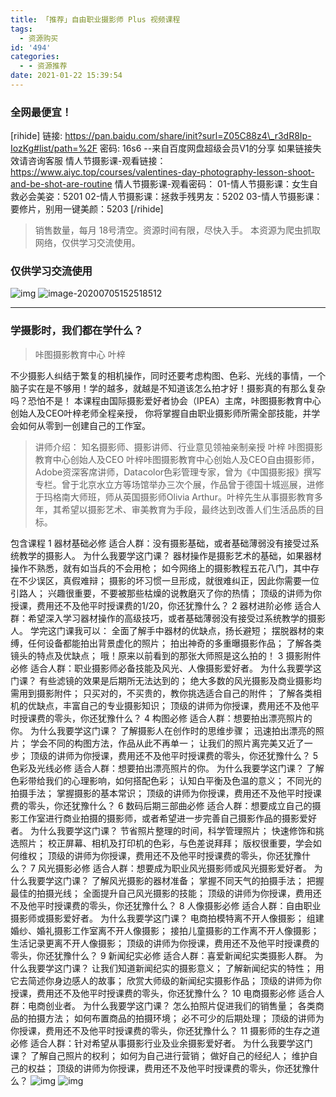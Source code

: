 ```yaml
---
title: 「推荐」自由职业摄影师 Plus 视频课程
tags:
  - 资源购买
id: '494'
categories:
  - - 资源推荐
date: 2021-01-22 15:39:54
---
```


### 全网最便宜！

\[rihide\] 链接: https://pan.baidu.com/share/init?surl=Z05C88z4\_r3dR8Ip-IozKg#list/path=%2F 密码: 16s6 --来自百度网盘超级会员V1的分享 如果链接失效请咨询客服 情人节摄影课-观看链接：https://www.aiyc.top/courses/valentines-day-photography-lesson-shoot-and-be-shot-are-routine 情人节摄影课-观看密码： 01-情人节摄影课：女生自救必会美姿：5201 02-情人节摄影课：拯救手残男友：5202 03-情人节摄影课：要修片，别用一键美颜：5203 \[/rihide\]

> 销售数量，每月 18号清空。资源时间有限，尽快入手。 本资源为爬虫抓取网络，仅供学习交流使用。

### 仅供学习交流使用

![img](https://images-aiyc-1301641396.cos.ap-guangzhou.myqcloud.com/20200705153455.jpg) ![image-20200705152518512](https://images-aiyc-1301641396.cos.ap-guangzhou.myqcloud.com/20200705153557.png)

* * *

### 学摄影时，我们都在学什么？

> 咔图摄影教育中心 叶梓

不少摄影人纠结于繁复的相机操作，同时还要考虑构图、色彩、光线的事情，一个脑子实在是不够用！学的越多，就越是不知道该怎么拍才好！摄影真的有那么复杂吗？恐怕不是！ 本课程由国际摄影爱好者协会（IPEA）主席，咔图摄影教育中心创始人及CEO叶梓老师全程亲授， 你将掌握自由职业摄影师所需全部技能，并学会如何从零到一创建自己的工作室。

> 讲师介绍： 知名摄影师、摄影讲师、行业意见领袖亲制亲授 叶梓 咔图摄影教育中心创始人及CEO 叶梓咔图摄影教育中心创始人及CEO自由摄影师，Adobe资深客席讲师，Datacolor色彩管理专家，曾为《中国摄影报》撰写专栏。曾于北京水立方等场馆举办三次个展，作品曾于德国十城巡展，进修于玛格南大师班，师从英国摄影师Olivia Arthur。叶梓先生从事摄影教育多年，其希望以摄影艺术、审美教育为手段，最终达到改善人们生活品质的目标。

包含课程 1 器材基础必修 适合人群：没有摄影基础，或者基础薄弱没有接受过系统教学的摄影人。 为什么我要学这门课？ 器材操作是摄影艺术的基础，如果器材操作不熟悉，就有如当兵的不会用枪； 如今网络上的摄影教程五花八门，其中存在不少误区，真假难辩； 摄影的坏习惯一旦形成，就很难纠正，因此你需要一位引路人； 兴趣很重要，不要被那些枯燥的说教磨灭了你的热情； 顶级的讲师为你授课，费用还不及他平时授课费的1/20，你还犹豫什么？ 2 器材进阶必修 适合人群：希望深入学习器材操作的高级技巧，或者基础薄弱没有接受过系统教学的摄影人。 学完这门课我可以： 全面了解手中器材的优缺点，扬长避短； 摆脱器材的束缚，任何设备都能拍出背景虚化的照片； 拍出神奇的多重曝摄影作品； 了解各类镜头的特点及优缺点； 哦！原来以前看到的那张大师照是这么拍的！ 3 摄影附件必修 适合人群：职业摄影师必备技能及风光、人像摄影爱好者。 为什么我要学这门课？ 有些滤镜的效果是后期所无法达到的； 绝大多数的风光摄影及商业摄影均需用到摄影附件； 只买对的，不买贵的，教你挑选适合自己的附件； 了解各类相机的优缺点，丰富自己的专业摄影知识； 顶级的讲师为你授课，费用还不及他平时授课费的零头，你还犹豫什么？ 4 构图必修 适合人群：想要拍出漂亮照片的你。 为什么我要学这门课？ 了解摄影人在创作时的思维步骤； 迅速拍出漂亮的照片； 学会不同的构图方法，作品从此不再单一； 让我们的照片离完美又近了一步； 顶级的讲师为你授课，费用还不及他平时授课费的零头，你还犹豫什么？ 5 色彩及光线必修 适合人群：想要拍出漂亮照片的你。 为什么我要学这门课？ 了解色彩带给我们的心理影响，如何搭配色彩； 认知白平衡及色温的意义； 不同光的拍摄手法； 掌握摄影的基本常识； 顶级的讲师为你授课，费用还不及他平时授课费的零头，你还犹豫什么？ 6 数码后期三部曲必修 适合人群：想要成立自己的摄影工作室进行商业拍摄的摄影师，或者希望进一步完善自己摄影作品的摄影爱好者。 为什么我要学这门课？ 节省照片整理的时间，科学管理照片； 快速修饰和挑选照片； 校正屏幕、相机及打印机的色彩，与色差说拜拜； 版权很重要，学会如何维权； 顶级的讲师为你授课，费用还不及他平时授课费的零头，你还犹豫什么？ 7 风光摄影必修 适合人群：想要成为职业风光摄影师或风光摄影爱好者。 为什么我要学这门课？ 了解风光摄影的器材准备； 掌握不同天气的拍摄手法； 把握最佳的拍摄光线； 全面提升自己风光摄影的技能； 顶级的讲师为你授课，费用还不及他平时授课费的零头，你还犹豫什么？ 8 人像摄影必修 适合人群：自由职业摄影师或摄影爱好者。 为什么我要学这门课？ 电商拍模特离不开人像摄影； 组建婚纱、婚礼摄影工作室离不开人像摄影； 接拍儿童摄影的工作离不开人像摄影； 生活记录更离不开人像摄影； 顶级的讲师为你授课，费用还不及他平时授课费的零头，你还犹豫什么？ 9 新闻纪实必修 适合人群：喜爱新闻纪实类摄影人群。 为什么我要学这门课？ 让我们知道新闻纪实的摄影意义； 了解新闻纪实的特性； 用它去简述你身边感人的故事； 欣赏大师级的新闻纪实摄影作品； 顶级的讲师为你授课，费用还不及他平时授课费的零头，你还犹豫什么？ 10 电商摄影必修 适合人群：电商创业者。 为什么我要学这门课？ 怎么拍照片促进我们的销售量； 各类商品的拍摄方法； 如何布置商品的拍摄环境； 必不可少的后期处理； 顶级的讲师为你授课，费用还不及他平时授课费的零头，你还犹豫什么？ 11 摄影师的生存之道必修 适合人群：针对希望从事摄影行业及业余摄影爱好者。 为什么我要学这门课？ 了解自己照片的权利； 如何为自己进行营销； 做好自己的经纪人； 维护自己的权益； 顶级的讲师为你授课，费用还不及他平时授课费的零头，你还犹豫什么？ ![img](https://images-aiyc-1301641396.cos.ap-guangzhou.myqcloud.com/20200705153605.jpg) ![img](https://images-aiyc-1301641396.cos.ap-guangzhou.myqcloud.com/20200705153612.jpg)